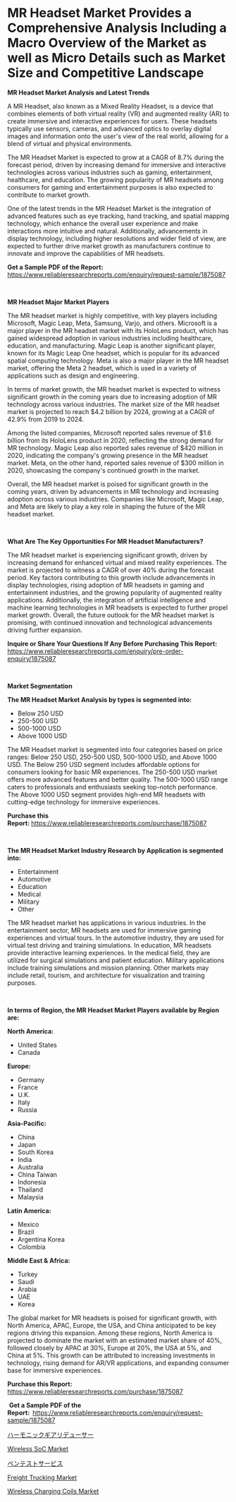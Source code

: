 <p><h1>MR Headset Market Provides a Comprehensive Analysis Including a Macro Overview of the Market as well as Micro Details such as Market Size and Competitive Landscape</h1></p><p><strong>MR Headset Market Analysis and Latest Trends</strong></p>
<p><p>A MR Headset, also known as a Mixed Reality Headset, is a device that combines elements of both virtual reality (VR) and augmented reality (AR) to create immersive and interactive experiences for users. These headsets typically use sensors, cameras, and advanced optics to overlay digital images and information onto the user's view of the real world, allowing for a blend of virtual and physical environments.</p><p>The MR Headset Market is expected to grow at a CAGR of 8.7% during the forecast period, driven by increasing demand for immersive and interactive technologies across various industries such as gaming, entertainment, healthcare, and education. The growing popularity of MR headsets among consumers for gaming and entertainment purposes is also expected to contribute to market growth.</p><p>One of the latest trends in the MR Headset Market is the integration of advanced features such as eye tracking, hand tracking, and spatial mapping technology, which enhance the overall user experience and make interactions more intuitive and natural. Additionally, advancements in display technology, including higher resolutions and wider field of view, are expected to further drive market growth as manufacturers continue to innovate and improve the capabilities of MR headsets.</p></p>
<p><strong>Get a Sample PDF of the Report:&nbsp;</strong> <a href="https://www.reliableresearchreports.com/enquiry/request-sample/1875087">https://www.reliableresearchreports.com/enquiry/request-sample/1875087</a></p>
<p>&nbsp;</p>
<p><strong>MR Headset Major Market Players</strong></p>
<p><p>The MR headset market is highly competitive, with key players including Microsoft, Magic Leap, Meta, Samsung, Varjo, and others. Microsoft is a major player in the MR headset market with its HoloLens product, which has gained widespread adoption in various industries including healthcare, education, and manufacturing. Magic Leap is another significant player, known for its Magic Leap One headset, which is popular for its advanced spatial computing technology. Meta is also a major player in the MR headset market, offering the Meta 2 headset, which is used in a variety of applications such as design and engineering.</p><p>In terms of market growth, the MR headset market is expected to witness significant growth in the coming years due to increasing adoption of MR technology across various industries. The market size of the MR headset market is projected to reach $4.2 billion by 2024, growing at a CAGR of 42.9% from 2019 to 2024. </p><p>Among the listed companies, Microsoft reported sales revenue of $1.6 billion from its HoloLens product in 2020, reflecting the strong demand for MR technology. Magic Leap also reported sales revenue of $420 million in 2020, indicating the company's growing presence in the MR headset market. Meta, on the other hand, reported sales revenue of $300 million in 2020, showcasing the company's continued growth in the market.</p><p>Overall, the MR headset market is poised for significant growth in the coming years, driven by advancements in MR technology and increasing adoption across various industries. Companies like Microsoft, Magic Leap, and Meta are likely to play a key role in shaping the future of the MR headset market.</p></p>
<p>&nbsp;</p>
<p><strong>What Are The Key Opportunities For MR Headset Manufacturers?</strong></p>
<p><p>The MR headset market is experiencing significant growth, driven by increasing demand for enhanced virtual and mixed reality experiences. The market is projected to witness a CAGR of over 40% during the forecast period. Key factors contributing to this growth include advancements in display technologies, rising adoption of MR headsets in gaming and entertainment industries, and the growing popularity of augmented reality applications. Additionally, the integration of artificial intelligence and machine learning technologies in MR headsets is expected to further propel market growth. Overall, the future outlook for the MR headset market is promising, with continued innovation and technological advancements driving further expansion.</p></p>
<p><strong>Inquire or Share Your Questions If Any Before Purchasing This Report:</strong> <a href="https://www.reliableresearchreports.com/enquiry/pre-order-enquiry/1875087">https://www.reliableresearchreports.com/enquiry/pre-order-enquiry/1875087</a></p>
<p>&nbsp;</p>
<p><strong>Market Segmentation</strong></p>
<p><strong>The MR Headset Market Analysis by types is segmented into:</strong></p>
<p><ul><li>Below 250 USD</li><li>250-500 USD</li><li>500-1000 USD</li><li>Above 1000 USD</li></ul></p>
<p><p>The MR Headset market is segmented into four categories based on price ranges: Below 250 USD, 250-500 USD, 500-1000 USD, and Above 1000 USD. The Below 250 USD segment includes affordable options for consumers looking for basic MR experiences. The 250-500 USD market offers more advanced features and better quality. The 500-1000 USD range caters to professionals and enthusiasts seeking top-notch performance. The Above 1000 USD segment provides high-end MR headsets with cutting-edge technology for immersive experiences.</p></p>
<p><strong>Purchase this Report:&nbsp;</strong><a href="https://www.reliableresearchreports.com/purchase/1875087">https://www.reliableresearchreports.com/purchase/1875087</a></p>
<p>&nbsp;</p>
<p><strong>The MR Headset Market Industry Research by Application is segmented into:</strong></p>
<p><ul><li>Entertainment</li><li>Automotive</li><li>Education</li><li>Medical</li><li>Military</li><li>Other</li></ul></p>
<p><p>The MR headset market has applications in various industries. In the entertainment sector, MR headsets are used for immersive gaming experiences and virtual tours. In the automotive industry, they are used for virtual test driving and training simulations. In education, MR headsets provide interactive learning experiences. In the medical field, they are utilized for surgical simulations and patient education. Military applications include training simulations and mission planning. Other markets may include retail, tourism, and architecture for visualization and training purposes.</p></p>
<p>&nbsp;</p>
<p><strong>In terms of Region, the MR Headset Market Players available by Region are:</strong></p>
<p>
    <p> <strong> North America: </strong>
        <ul>
            <li>United States</li>
            <li>Canada</li>
        </ul>
        </p> 
    <p> <strong> Europe: </strong>
        <ul>
            <li>Germany</li>
            <li>France</li>
            <li>U.K.</li>
            <li>Italy</li>
            <li>Russia</li>
        </ul>
        </p> 
    <p> <strong> Asia-Pacific: </strong>
        <ul>
            <li>China</li>
            <li>Japan</li>
            <li>South Korea</li>
            <li>India</li>
            <li>Australia</li>
            <li>China Taiwan</li>
            <li>Indonesia</li>
            <li>Thailand</li>
            <li>Malaysia</li>
        </ul>
        </p> 
    <p> <strong> Latin America: </strong>
        <ul>
            <li>Mexico</li>
            <li>Brazil</li>
            <li>Argentina Korea</li>
            <li>Colombia</li>
        </ul>
        </p> 
    <p> <strong> Middle East & Africa: </strong>
        <ul>
            <li>Turkey</li>
            <li>Saudi</li>
            <li>Arabia</li>
            <li>UAE</li>
            <li>Korea</li>
        </ul>
    </p>
    </p>
<p><p>The global market for MR headsets is poised for significant growth, with North America, APAC, Europe, the USA, and China anticipated to be key regions driving this expansion. Among these regions, North America is projected to dominate the market with an estimated market share of 40%, followed closely by APAC at 30%, Europe at 20%, the USA at 5%, and China at 5%. This growth can be attributed to increasing investments in technology, rising demand for AR/VR applications, and expanding consumer base for immersive experiences.</p></p>
<p><strong>Purchase this Report: </strong><a href="https://www.reliableresearchreports.com/purchase/1875087">https://www.reliableresearchreports.com/purchase/1875087</a></p>
<p>&nbsp;<strong>Get a Sample PDF of the Report:&nbsp;&nbsp;</strong><a href="https://www.reliableresearchreports.com/enquiry/request-sample/1875087">https://www.reliableresearchreports.com/enquiry/request-sample/1875087</a></p>
<p><strong></strong></p>
<p><p><a href="https://github.com/moulafa/Market-Research-Report-List-1/blob/main/286408510539.md">ハーモニックギアリデューサー</a></p><p><a href="https://github.com/derrinmiltonellis35gcl/Market-Research-Report-List-2/blob/main/wireless-soc-market.md">Wireless SoC Market</a></p><p><a href="https://github.com/SantosDicki04/Market-Research-Report-List-1/blob/main/971191410540.md">ペンテストサービス</a></p><p><a href="https://issuu.com/reportprime-2/docs/freight-trucking-market-size-2030.pptx">Freight Trucking Market</a></p><p><a href="https://github.com/Sherrillcrooksxa8i18ucf2m/Market-Research-Report-List-1/blob/main/wireless-charging-coils-market.md">Wireless Charging Coils Market</a></p></p>